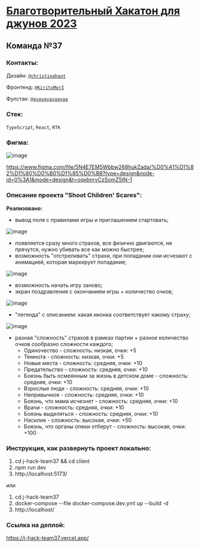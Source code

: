 # [Благотворительный Хакатон для джунов 2023](https://jun-hackaton-landing.vercel.app/)

## Команда №37

### Контакты:

Дизайн: [`@christinahant`](https://t.me/christinahant)

Фронтенд: [`@KiritoMorI`](https://t.me/KiritoMorI)

Фулстак: [`@ayayayayaayaa`](https://t.me/ayayayayaayaa)

### Стек:
`TypeScript`, `React`, `RTK`

### Фигма:
![image](https://github.com/eeershov/j-hack-team37/assets/150457630/3c3e841c-e1c9-4177-ab60-86c76d5bfd2a)

https://www.figma.com/file/5N4E7EM5Wbbw268hukZada/%D0%A1%D1%82%D1%80%D0%B0%D1%85%D0%B8?type=design&node-id=0%3A1&mode=design&t=oqxbnrvCzSomZ5tN-1

### Описание проекта **"Shoot Children' Scares"**:

**Реализовано:**
- вывод поля с правилами игры и приглашением стартовать;

![image](https://github.com/eeershov/j-hack-team37/assets/150457630/dbaaa04d-6a93-4e99-851b-e06b13ea3aa9)

- появляется сразу много страхов, все физично двигаются, не прячутся, нужно убивать все как можно быстрее;
- возможность "отстреливать" страхи, при попадании они исчезают с анимацией, которая маркирует попадание;

![image](https://github.com/eeershov/j-hack-team37/assets/150457630/6cfd394b-f0b6-4e12-b7b7-3b6380a48b56)

- возможность начать игру заново;
- экран поздравления с окончанием игры + количество очков;

![image](https://github.com/eeershov/j-hack-team37/assets/150457630/81bf996a-87b7-4c40-abbb-47c200b3c78e)

- "легенда" с описанием: какая иконка соответствует какому страху;

![image](https://github.com/eeershov/j-hack-team37/assets/150457630/87694375-ca7b-4894-bbd5-576a3a54de93)

- разная "сложность" страхов в рамках партии + разное количество очков сообразно сложности каждого;
  - Одиночество - сложность: низкая, очки: +5
  - Темнота - сложность: низкая, очки: +5
  - Новые места - сложность: средняя, очки: +10
  - Предательство - сложность: средняя, очки: +10
  - Боязнь быть осмеянным за жизнь в детском доме - сложность: средняя, очки: +10
  - Взрослые люди - сложность: средняя, очки: +10
  - Непривычное - сложность: средняя, очки: +10
  - Боязнь, что мама исчезнет - сложность: средняя, очки: +10
  - Врачи - сложность: средняя, очки: +10
  - Боязнь выделяться - сложность: средняя, очки: +10
  - Насилие - сложность: высокая, очки: +50
  - Боязнь, что органы опеки отберут - сложность: высокая, очки: +100

### Инструкция, как развернуть проект локально:
1. cd j-hack-team37 && cd client
2. npm run dev
3. http://localhost:5173/

или

1. cd j-hack-team37
2. docker-compose --file docker-compose.dev.yml up --build -d
3. http://localhost/

### Ссылка на деплой:
https://j-hack-team37.vercel.app/
